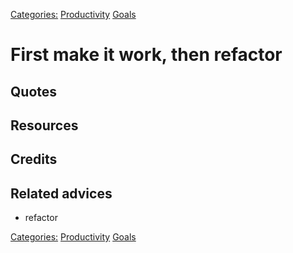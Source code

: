 [Categories:](../Categories/index.md) [Productivity](../Categories/Productivity.md) [Goals](../Categories/Goals.md)
# First make it work, then refactor

## Quotes

## Resources

## Credits

## Related advices

- refactor

[Categories:](../Categories/index.md) [Productivity](../Categories/Productivity.md) [Goals](../Categories/Goals.md)

